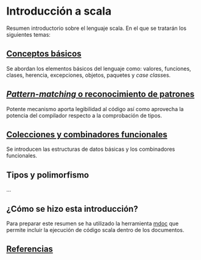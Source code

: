 # Introducción a scala

Resumen introductorio sobre el lenguaje scala. En el que se tratarán los siguientes temas:

## [Conceptos básicos](basics.md)
Se abordan los elementos básicos del lenguaje como: valores, funciones, clases, herencia, excepciones, objetos, paquetes y *case class*es.

## [*Pattern-matching* o reconocimiento de patrones](patternMatching.md)
Potente mecanismo aporta legibilidad al código así como aprovecha la potencia del compilador respecto a la comprobación de tipos.

## [Colecciones y combinadores funcionales](collections.md)
Se introducen las estructuras de datos básicas y los combinadores funcionales.

## Tipos y polimorfismo
...

## ¿Cómo se hizo esta introducción?
Para preparar este resumen se ha utilizado la herramienta [mdoc](https://scalameta.org/mdoc/) que permite incluir la ejecución de código scala dentro de los documentos.

## [Referencias](references.md)